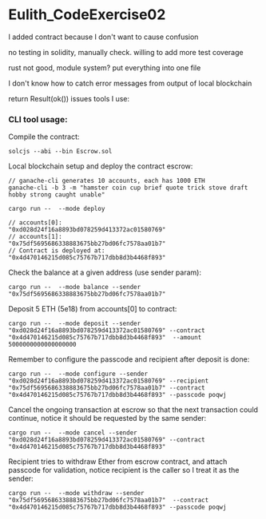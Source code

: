 # Eulith_CodeExercise02













I added contract because I don't want to cause confusion

no testing in solidity, manually check. willing to add more test coverage

rust not good, module system? put everything into one file

I don't know how to catch error messages from output of local blockchain

return Result(ok()) issues
tools I use:


### CLI tool usage:
Compile the contract:
```
solcjs --abi --bin Escrow.sol
```

Local blockchain setup and deploy the contract escrow:
```
// ganache-cli generates 10 accounts, each has 1000 ETH
ganache-cli -b 3 -m "hamster coin cup brief quote trick stove draft hobby strong caught unable"

cargo run --  --mode deploy 

// accounts[0]:             "0xd028d24f16a8893bd078259d413372ac01580769"
// accounts[1]:             "0x75df5695686338883675bb27bd06fc7578aa01b7"
// Contract is deployed at: "0x4d470146215d085c75767b717dbb8d3b4468f893"
```
Check the balance at a given address (use sender param):
```
cargo run --  --mode balance --sender "0x75df5695686338883675bb27bd06fc7578aa01b7" 
```

Deposit 5 ETH (5e18) from accounts[0] to contract:
```
cargo run --  --mode deposit --sender "0xd028d24f16a8893bd078259d413372ac01580769" --contract  "0x4d470146215d085c75767b717dbb8d3b4468f893"  --amount 5000000000000000000
```

Remember to configure the passcode and recipient after deposit is done:
```
cargo run --  --mode configure --sender "0xd028d24f16a8893bd078259d413372ac01580769" --recipient  "0x75df5695686338883675bb27bd06fc7578aa01b7" --contract  "0x4d470146215d085c75767b717dbb8d3b4468f893" --passcode poqwj
```

Cancel the ongoing transaction at escrow so that the next transaction could continue, notice it should be requested by the same sender:
```
cargo run --  --mode cancel --sender "0xd028d24f16a8893bd078259d413372ac01580769" --contract  "0x4d470146215d085c75767b717dbb8d3b4468f893" 
```


Recipient tries to withdraw Ether from escrow contract, and attach passcode for validation, notice recipient is the caller so I treat it as the sender:
```
cargo run --  --mode withdraw --sender "0x75df5695686338883675bb27bd06fc7578aa01b7"  --contract  "0x4d470146215d085c75767b717dbb8d3b4468f893" --passcode poqwj

```

